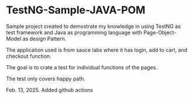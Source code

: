 # TestNG-Sample-JAVA-POM

Sample project created to demostrate my knowledge in using TestNG as test framework and Java as programming language with Page-Object-Model as design Pattern.

The application used is from sauce labs where it has login, add to cart, and checkout function.

The goal is to crate a test for individual functions of the pages.

The test only covers happy path.

Feb. 13, 2025.
Added github actions
